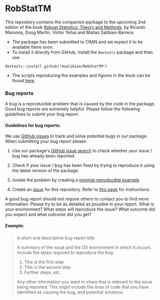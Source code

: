 # RobStatTM

This repository contains the companion package to the upcoming 2nd edition of
the book [Robust Statistics: Theory and Methods](https://wwww.wiley.com/go/maronna/robust), by Ricardo Maronna, Doug Martin, Victor Yohai and Matias Salibian-Barrera.

* The package has been submitted to CRAN and we expect it to be available there soon.
* To install it directly from GitHub, install the `devtools` package and then use
```
devtools::install_github("msalibian/RobStatTM")
```
* The scripts reproducing the examples and figures in the book can be found [here](inst/scripts).

### Bug reports

A bug is a reproducible problem that is caused by the code in the package. 
Good bug reports are extremely helpful. Please follow the following guidelines to submit your
bug report. 

#### Guidelines for bug reports:

We use [GitHub issues](https://guides.github.com/features/issues/) to track and solve potential bugs in our package. When submitting your bug report please:

1. Use our package's [GitHub issue search](https://github.com/msalibian/RobStatTM/issues) to check 
whether your issue / bug has already been reported.

2. Check if your issue / bug has been fixed by trying to reproduce it using the latest version of the package.

3. Isolate the problem by creating a [minimal reproducible example](https://robjhyndman.com/hyndsight/minimal-reproducible-examples/)

4. Create an [issue](https://guides.github.com/features/issues/) for this repository. Refer to [this page](https://help.github.com/en/articles/creating-an-issue) for instructions. 

A good bug report should not require others to contact you to find more information. Please 
try to be as detailed as possible in your report. What is your environment? What steps will 
reproduce the issue? What outcome did you expect and what outcome did you get? 

##### Example:

> A short and descriptive bug report title
>
> A summary of the issue and the OS environment in which it occurs. 
> Include the steps required to reproduce the bug.
>
> 1. This is the first step
> 2. This is the second step
> 3. Further steps, etc.
>
> Any other information you want to share that is relevant to the issue being
> reported. This might include the lines of code that you have identified as
> causing the bug, and potential solutions.



